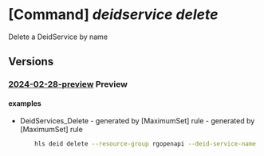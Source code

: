 # [Command] _deidservice delete_

Delete a DeidService by name

## Versions

### [2024-02-28-preview](/Resources/mgmt-plane/L3N1YnNjcmlwdGlvbnMve30vcmVzb3VyY2Vncm91cHMve30vcHJvdmlkZXJzL21pY3Jvc29mdC5oZWFsdGhkYXRhYWlzZXJ2aWNlcy9kZWlkc2VydmljZXMve30=/2024-02-28-preview.xml) **Preview**

<!-- mgmt-plane /subscriptions/{}/resourcegroups/{}/providers/microsoft.healthdataaiservices/deidservices/{} 2024-02-28-preview -->

#### examples

- DeidServices_Delete - generated by [MaximumSet] rule - generated by [MaximumSet] rule
    ```bash
        hls deid delete --resource-group rgopenapi --deid-service-name deidTest
    ```
